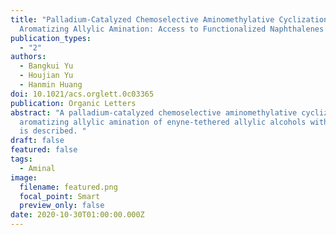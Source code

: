 ```yaml
---
title: "Palladium-Catalyzed Chemoselective Aminomethylative Cyclization and
  Aromatizing Allylic Amination: Access to Functionalized Naphthalenes "
publication_types:
  - "2"
authors:
  - Bangkui Yu
  - Houjian Yu
  - Hanmin Huang
doi: 10.1021/acs.orglett.0c03365
publication: Organic Letters
abstract: "A palladium-catalyzed chemoselective aminomethylative cyclization and
  aromatizing allylic amination of enyne-tethered allylic alcohols with aminals
  is described. "
draft: false
featured: false
tags:
  - Aminal
image:
  filename: featured.png
  focal_point: Smart
  preview_only: false
date: 2020-10-30T01:00:00.000Z
---
```

